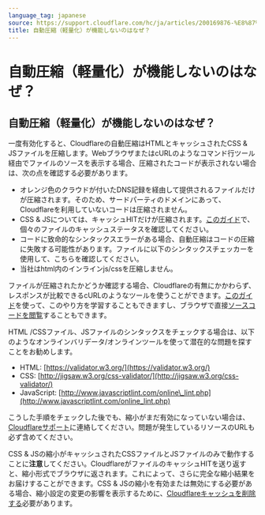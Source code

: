 ```yaml
---
language_tag: japanese
source: https://support.cloudflare.com/hc/ja/articles/200169876-%E8%87%AA%E5%8B%95%E5%9C%A7%E7%B8%AE-%E8%BB%BD%E9%87%8F%E5%8C%96-%E3%81%8C%E6%A9%9F%E8%83%BD%E3%81%97%E3%81%AA%E3%81%84%E3%81%AE%E3%81%AF%E3%81%AA%E3%81%9C-
title: 自動圧縮（軽量化）が機能しないのはなぜ？
---
```


# 自動圧縮（軽量化）が機能しないのはなぜ？

## 自動圧縮（軽量化）が機能しないのはなぜ？

一度有効化すると、Cloudflareの自動圧縮はHTMLとキャッシュされたCSS & JSファイルを圧縮します。WebブラウザまたはcURLのようなコマンド行ツール経由でファイルのソースを表示する場合、圧縮されたコードが表示されない場合は、次の点を確認する必要があります。

-   オレンジ色のクラウドが付いたDNS記録を経由して提供されるファイルだけが圧縮されます。そのため、サードパーティのドメインにあって、Cloudflareを利用していないコードは圧縮されません。
-   CSS & JSについては、キャッシュHITだけが圧縮されます。[このガイド](https://support.cloudflare.com/hc/articles/200172516)で、個々のファイルのキャッシュステータスを確認してください。
-   コードに致命的なシンタックスエラーがある場合、自動圧縮はコードの圧縮に失敗する可能性があります。ファイルに以下のシンタックスチェッカーを使用して、こちらを確認してください。
-   当社はhtml内のインラインjs/cssを圧縮しません。

ファイルが圧縮されたかどうか確認する場合、Cloudflareの有無にかかわらず、レスポンスが比較できるcURLのようなツールを使うことができます。[このガイド](https://support.cloudflare.com/hc/en-us/articles/219304477-How-do-I-check-my-server-s-response-directly-without-Cloudflare-)を使って、このやり方を学習することもできますし、ブラウザで直接[ソースコードを閲覧](https://www.computerhope.com/issues/ch000746.htm)することもできます。

HTML /CSSファイル、JSファイルのシンタックスをチェックする場合は、以下のようなオンラインバリデータ/オンラインツールを使って潜在的な問題を探すことをお勧めします。

-   HTML: [https://validator.w3.org/](https://validator.w3.org/)
-   CSS: [http://jigsaw.w3.org/css-validator/](http://jigsaw.w3.org/css-validator/)
-   JavaScript: [http://www.javascriptlint.com/online\_lint.php](http://www.javascriptlint.com/online_lint.php)

こうした手順をチェックした後でも、縮小がまだ有効になっていない場合は、[Cloudflareサポート](https://support.cloudflare.com/hc/en-us/requests/new "Link: https://support.cloudflare.com/anonymous_requests/new")に連絡してください。問題が発生しているリソースのURLも必ず含めてください。

CSS & JSの縮小がキャッシュされたCSSファイルとJSファイルのみで動作することに**注意**してください。CloudflareがファイルのキャッシュHITを送り返すと、縮小形式でブラウザに返されます。これによって、さらに完全な縮小結果をお届けすることができます。CSS & JSの縮小を有効または無効にする必要がある場合、縮小設定の変更の影響を表示するために、[Cloudflareキャッシュを削除する](https://support.cloudflare.com/hc/en-us/articles/200169246-How-do-I-purge-my-cache-)必要があります。

